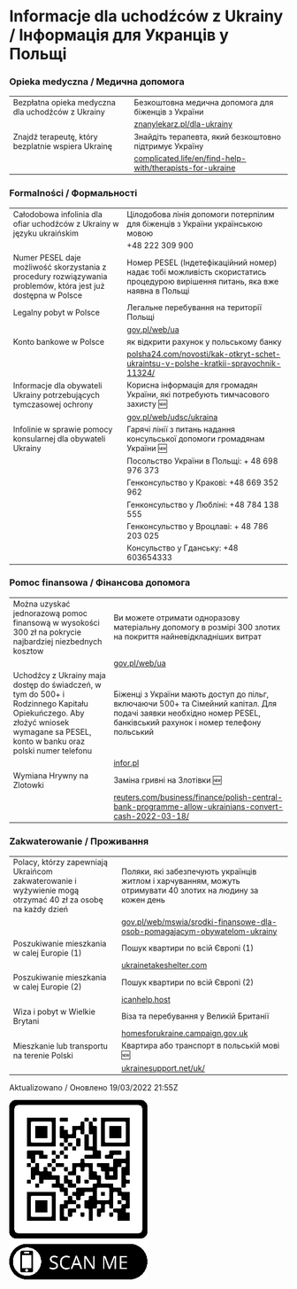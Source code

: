 # Informacje dla uchodźców z Ukrainy / Інформація для Укранців у Польщі

### Opieka medyczna / Медична допомога

 |  |  | 
 | -------|------------|
 | Bezpłatna opieka medyczna dla uchodźców z Ukrainy | Безкоштовна медична допомога для біженців з України |
 | | [znanylekarz.pl/dla-ukrainy ](https://www.znanylekarz.pl/dla-ukrainy ) |
 | Znajdź terapeutę, który bezplatnie wspiera Ukrainę | Знайдіть терапевта, який безкоштовно підтримує Україну |
 | | [complicated.life/en/find-help-with/therapists-for-ukraine](https://complicated.life/en/find-help-with/therapists-for-ukraine) |

### Formalności / Формальності

 |  |  | 
 | -------|------------|
 | Całodobowa infolinia dla ofiar uchodźców z Ukrainy w języku ukraińskim | Цілодобова лінія допомоги потерпілим для біженців з України українською мовою | 
 | | +48 222 309 900 |
| Numer PESEL daje możliwość skorzystania z procedury rozwiązywania problemów, która jest już dostępna w Polsce | Номер PESEL (Індетефікаційний номер) надає тобі можливість скористатись процедурою вирішення питань, яка вже наявна в Польщі |
 | Legalny pobyt w Polsce | Легальне перебування на території Польщі  |
 | | [gov.pl/web/ua](https://www.gov.pl/web/ua) |
 | Konto bankowe w Polsce | як відкрити рахунок у польському банку  |
 | | [polsha24.com/novosti/kak-otkryt-schet-ukraintsu-v-polshe-kratkii-spravochnik-11324/](https://polsha24.com/novosti/kak-otkryt-schet-ukraintsu-v-polshe-kratkii-spravochnik-11324/)
 | Informacje dla obywateli Ukrainy potrzebujących tymczasowej ochrony | Корисна інформація для громадян України, які потребують тимчасового захисту 🆕 |
 | | [gov.pl/web/udsc/ukraina](https://www.gov.pl/web/udsc/ukraina)
 | Infolinie w sprawie pomocy konsularnej dla obywateli Ukrainy | Гарячі лінії з питань надання консульської допомоги громадянам України 🆕 |
 | | Посольство України в Польщі: + 48 698 976 373 |
 | | Генконсульство у Кракові: +48 669 352 962 |
 | | Генконсульство у Любліні: +48 784 138 555 |
 | | Генконсульство у Вроцлаві: + 48 786 203 025 |
 | | Консульство у Гданську: +48 603654333 |

 
### Pomoc finansowa / Фінансова допомога
 
 |  |  | 
 | -------|------------|
 | Można uzyskać jednorazową pomoc finansową w wysokości 300 zł na pokrycie najbardziej niezbednych kosztow | Ви можете отримати одноразову матеріальну допомогу в розмірі 300 злотих на покриття найневідкладніших витрат |
 | | [gov.pl/web/ua](https://www.gov.pl/web/ua) |
 | Uchodźcy z Ukrainy maja dostęp do świadczeń, w tym do 500+ i Rodzinnego Kapitału Opiekuńczego. Aby złożyć wniosek wymagane sa PESEL, konto w banku oraz polski numer telefonu | Біженці з України мають доступ до пільг, включаючи 500+ та Сімейний капітал. Для подачі заявки необхідно номер PESEL, банківський рахунок і номер телефону польський |
 | | [infor.pl](https://www.infor.pl/prawo/nowosci-prawne/5436898,Uchodzcy-z-Ukrainy-uzyskaja-dostep-do-500-plus-i-Rodzinnego-Kapitalu-Opiekunczego.html#:~:text=Dzi%C4%99ki%20specustawie%20uchod%C5%BAcy%20z%20Ukrainy,Gertruda%20U%C5%9Bci%C5%84ska.) |
 | Wymiana Hrywny na Zlotowki | Заміна гривні на Злотівки 🆕 |
 | | [reuters.com/business/finance/polish-central-bank-programme-allow-ukrainians-convert-cash-2022-03-18/](https://www.reuters.com/business/finance/polish-central-bank-programme-allow-ukrainians-convert-cash-2022-03-18/) |

### Zakwaterowanie / Проживання

 |  |  | 
 | -------|------------|
 | Polacy, którzy zapewniają Ukraińcom zakwaterowanie i wyżywienie mogą otrzymać 40 zł za osobę na każdy dzień | Поляки, які забезпечують українців житлом і харчуванням, можуть отримувати 40 злотих на людину за кожен день |
 | | [gov.pl/web/mswia/srodki-finansowe-dla-osob-pomagajacym-obywatelom-ukrainy](https://www.gov.pl/web/mswia/srodki-finansowe-dla-osob-pomagajacym-obywatelom-ukrainy)|
 | Poszukiwanie mieszkania w calej Europie (1)           | Пошук квартири по всій Європі (1) |
 | | [ukrainetakeshelter.com](https://www.ukrainetakeshelter.com/) |
 | Poszukiwanie mieszkania w calej Europie (2)           | Пошук квартири по всій Європі (2) |
 | | [icanhelp.host](https://icanhelp.host/) |
 | Wiza i pobyt w Wielkie Brytani | Віза та перебування у Великій Британії |
 | | [homesforukraine.campaign.gov.uk](https://homesforukraine.campaign.gov.uk/) |
 | Mieszkanie lub transportu na terenie Polski | Квартира або транспорт в польській мові 🆕 |
 | | [ukrainesupport.net/uk/](https://ukrainesupport.net/uk/)

Aktualizowano / Оновлено 19/03/2022 21:55Z

![QR](QR-250.png)
